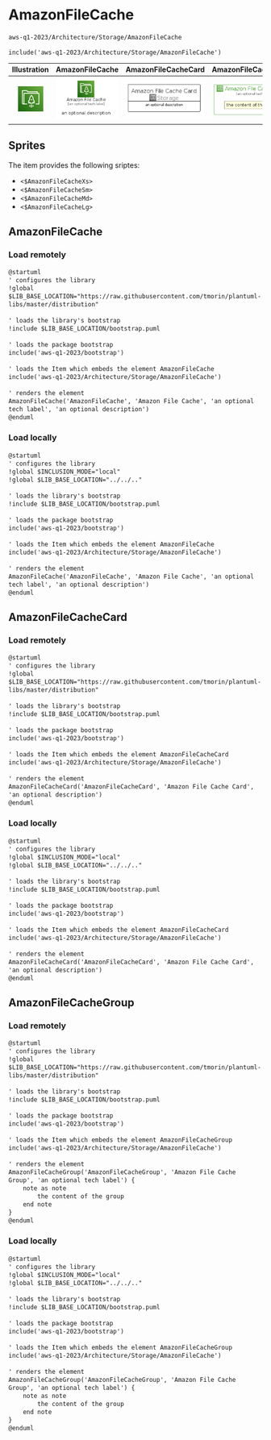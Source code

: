 # AmazonFileCache


```text
aws-q1-2023/Architecture/Storage/AmazonFileCache
```

```text
include('aws-q1-2023/Architecture/Storage/AmazonFileCache')
```



| Illustration | AmazonFileCache | AmazonFileCacheCard | AmazonFileCacheGroup |
| :---: | :---: | :---: | :---: |
| ![illustration for Illustration](../../../aws-q1-2023/Architecture/Storage/AmazonFileCache.png) | ![illustration for AmazonFileCache](../../../aws-q1-2023/Architecture/Storage/AmazonFileCache.Local.png) | ![illustration for AmazonFileCacheCard](../../../aws-q1-2023/Architecture/Storage/AmazonFileCacheCard.Local.png) | ![illustration for AmazonFileCacheGroup](../../../aws-q1-2023/Architecture/Storage/AmazonFileCacheGroup.Local.png) |



## Sprites
The item provides the following sriptes:

- `<$AmazonFileCacheXs>`
- `<$AmazonFileCacheSm>`
- `<$AmazonFileCacheMd>`
- `<$AmazonFileCacheLg>`





## AmazonFileCache

### Load remotely
```plantuml
@startuml
' configures the library
!global $LIB_BASE_LOCATION="https://raw.githubusercontent.com/tmorin/plantuml-libs/master/distribution"

' loads the library's bootstrap
!include $LIB_BASE_LOCATION/bootstrap.puml

' loads the package bootstrap
include('aws-q1-2023/bootstrap')

' loads the Item which embeds the element AmazonFileCache
include('aws-q1-2023/Architecture/Storage/AmazonFileCache')

' renders the element
AmazonFileCache('AmazonFileCache', 'Amazon File Cache', 'an optional tech label', 'an optional description')
@enduml
```

### Load locally
```plantuml
@startuml
' configures the library
!global $INCLUSION_MODE="local"
!global $LIB_BASE_LOCATION="../../.."

' loads the library's bootstrap
!include $LIB_BASE_LOCATION/bootstrap.puml

' loads the package bootstrap
include('aws-q1-2023/bootstrap')

' loads the Item which embeds the element AmazonFileCache
include('aws-q1-2023/Architecture/Storage/AmazonFileCache')

' renders the element
AmazonFileCache('AmazonFileCache', 'Amazon File Cache', 'an optional tech label', 'an optional description')
@enduml
```

## AmazonFileCacheCard

### Load remotely
```plantuml
@startuml
' configures the library
!global $LIB_BASE_LOCATION="https://raw.githubusercontent.com/tmorin/plantuml-libs/master/distribution"

' loads the library's bootstrap
!include $LIB_BASE_LOCATION/bootstrap.puml

' loads the package bootstrap
include('aws-q1-2023/bootstrap')

' loads the Item which embeds the element AmazonFileCacheCard
include('aws-q1-2023/Architecture/Storage/AmazonFileCache')

' renders the element
AmazonFileCacheCard('AmazonFileCacheCard', 'Amazon File Cache Card', 'an optional description')
@enduml
```

### Load locally
```plantuml
@startuml
' configures the library
!global $INCLUSION_MODE="local"
!global $LIB_BASE_LOCATION="../../.."

' loads the library's bootstrap
!include $LIB_BASE_LOCATION/bootstrap.puml

' loads the package bootstrap
include('aws-q1-2023/bootstrap')

' loads the Item which embeds the element AmazonFileCacheCard
include('aws-q1-2023/Architecture/Storage/AmazonFileCache')

' renders the element
AmazonFileCacheCard('AmazonFileCacheCard', 'Amazon File Cache Card', 'an optional description')
@enduml
```

## AmazonFileCacheGroup

### Load remotely
```plantuml
@startuml
' configures the library
!global $LIB_BASE_LOCATION="https://raw.githubusercontent.com/tmorin/plantuml-libs/master/distribution"

' loads the library's bootstrap
!include $LIB_BASE_LOCATION/bootstrap.puml

' loads the package bootstrap
include('aws-q1-2023/bootstrap')

' loads the Item which embeds the element AmazonFileCacheGroup
include('aws-q1-2023/Architecture/Storage/AmazonFileCache')

' renders the element
AmazonFileCacheGroup('AmazonFileCacheGroup', 'Amazon File Cache Group', 'an optional tech label') {
    note as note
        the content of the group
    end note
}
@enduml
```

### Load locally
```plantuml
@startuml
' configures the library
!global $INCLUSION_MODE="local"
!global $LIB_BASE_LOCATION="../../.."

' loads the library's bootstrap
!include $LIB_BASE_LOCATION/bootstrap.puml

' loads the package bootstrap
include('aws-q1-2023/bootstrap')

' loads the Item which embeds the element AmazonFileCacheGroup
include('aws-q1-2023/Architecture/Storage/AmazonFileCache')

' renders the element
AmazonFileCacheGroup('AmazonFileCacheGroup', 'Amazon File Cache Group', 'an optional tech label') {
    note as note
        the content of the group
    end note
}
@enduml
```

